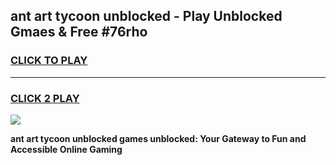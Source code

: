
## ant art tycoon unblocked - Play Unblocked Gmaes & Free #76rho
<h3>
<a href="https://news.freeplayer.one?title=ant_art_tycoon_unblocked&ref=03M">CLICK TO PLAY</a></h3>
<hr>

<h3>
<a href="https://news.freeplayer.one?title=ant_art_tycoon_unblocked&ref=03M">CLICK 2 PLAY</a>
  
</h3>

<a href="https://news.freeplayer.one?title=ant_art_tycoon_unblocked&ref=03M"><img src="https://clearcache.store/games.png"></a>


**ant art tycoon unblocked games unblocked: Your Gateway to Fun and Accessible Online Gaming**
